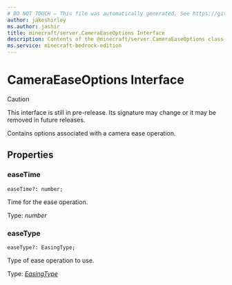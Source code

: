 ```yaml
---
# DO NOT TOUCH — This file was automatically generated. See https://github.com/mojang/minecraftapidocsgenerator to modify descriptions, examples, etc.
author: jakeshirley
ms.author: jashir
title: minecraft/server.CameraEaseOptions Interface
description: Contents of the @minecraft/server.CameraEaseOptions class.
ms.service: minecraft-bedrock-edition
---
```

# CameraEaseOptions Interface

> [!CAUTION]
> This interface is still in pre-release.  Its signature may change or it may be removed in future releases.

Contains options associated with a camera ease operation.

## Properties

### **easeTime**
`easeTime?: number;`

Time for the ease operation.

Type: *number*

### **easeType**
`easeType?: EasingType;`

Type of ease operation to use.

Type: [*EasingType*](EasingType.md)
